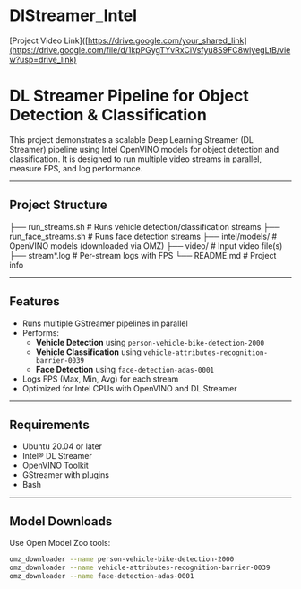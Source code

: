 # DlStreamer_Intel
[Project Video Link]([https://drive.google.com/your_shared_link](https://drive.google.com/file/d/1kpPGygTYvRxCiVsfyu8S9FC8wlyegLtB/view?usp=drive_link)

#  DL Streamer Pipeline for Object Detection & Classification

This project demonstrates a scalable Deep Learning Streamer (DL Streamer) pipeline using Intel OpenVINO models for object detection and classification. It is designed to run multiple video streams in parallel, measure FPS, and log performance.

---

## Project Structure

├── run_streams.sh # Runs vehicle detection/classification streams
├── run_face_streams.sh # Runs face detection streams
├── intel/models/ # OpenVINO models (downloaded via OMZ)
├── video/ # Input video file(s)
├── stream*.log # Per-stream logs with FPS
└── README.md # Project info


---

## Features

- Runs multiple GStreamer pipelines in parallel
- Performs:
  - **Vehicle Detection** using `person-vehicle-bike-detection-2000`
  - **Vehicle Classification** using `vehicle-attributes-recognition-barrier-0039`
  - **Face Detection** using `face-detection-adas-0001`
- Logs FPS (Max, Min, Avg) for each stream
- Optimized for Intel CPUs with OpenVINO and DL Streamer

---

## Requirements

- Ubuntu 20.04 or later
- Intel® DL Streamer
- OpenVINO Toolkit
- GStreamer with plugins
- Bash

---

##  Model Downloads

Use Open Model Zoo tools:

```bash
omz_downloader --name person-vehicle-bike-detection-2000
omz_downloader --name vehicle-attributes-recognition-barrier-0039
omz_downloader --name face-detection-adas-0001
